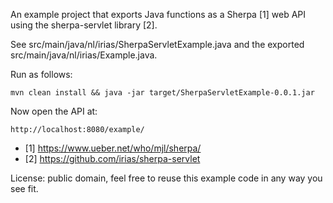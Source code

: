 An example project that exports Java functions as a Sherpa [1] web API using the sherpa-servlet library [2].

See src/main/java/nl/irias/SherpaServletExample.java and the exported src/main/java/nl/irias/Example.java.

Run as follows:

	mvn clean install && java -jar target/SherpaServletExample-0.0.1.jar

Now open the API at:

	http://localhost:8080/example/

- [1] https://www.ueber.net/who/mjl/sherpa/
- [2] https://github.com/irias/sherpa-servlet

License: public domain, feel free to reuse this example code in any way you see fit.
